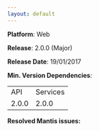 ```yaml
---
layout: default
---
```


**Platform**: Web

**Release**: 2.0.0 (Major)

**Release Date**: 19/01/2017

**Min. Version Dependencies**:

<table>
  <tr>
    <td>API</td>
    <td>Services</td>
  </tr>
  <tr>
    <td>2.0.0</td>
    <td>2.0.0</td>
  </tr>
</table>

**Resolved Mantis issues:**
